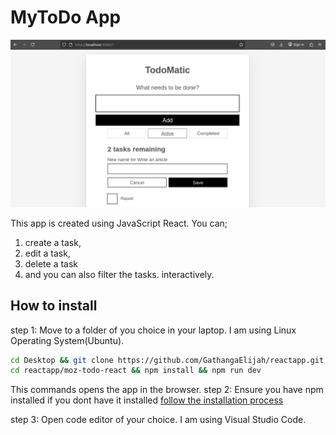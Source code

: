 # MyToDo App


![Homepage](docs-images/ReactApp_Homepage_29062025_v1.png)

This app is created using JavaScript React. 
You can;
1. create a task, 
2. edit a task, 
3. delete a task 
4. and you can also filter the tasks. 
interactively.

## How to install

step 1: Move to a folder of you choice in your laptop. I am using Linux Operating System(Ubuntu).
```bash
cd Desktop && git clone https://github.com/GathangaElijah/reactapp.git
cd reactapp/moz-todo-react && npm install && npm run dev
```
This commands opens the app in the browser.
step 2: Ensure you have npm installed
if you dont have it installed [follow the installation process](https://docs.npmjs.com/downloading-and-installing-node-js-and-npm)

step 3: Open code editor of your choice. I am using Visual Studio Code.
